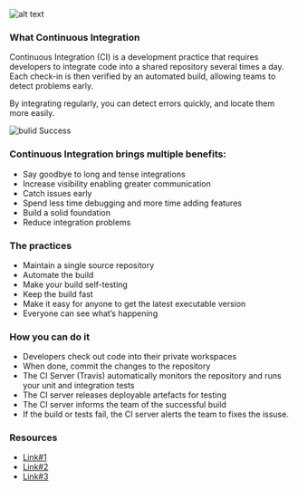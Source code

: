 ![alt text](https://api.travis-ci.org/FACG2/world-weather-week5.svg?branch=master "Logo Title Text 1")

### What Continuous Integration
Continuous Integration (CI) is a development practice that requires developers to integrate code into a shared repository several times a day. Each check-in is then verified by an automated build, allowing teams to detect problems early.

By integrating regularly, you can detect errors quickly, and locate them more easily.

![bulid Success](https://www.visualstudio.com/wp-content/uploads/2016/10/ContinuousIntegration_600x300.png)

### Continuous Integration brings multiple benefits:

* Say goodbye to long and tense integrations
* Increase visibility enabling greater communication
* Catch issues early
* Spend less time debugging and more time adding features
* Build a solid foundation
* Reduce integration problems

### The practices

* Maintain a single source repository
* Automate the build
* Make your build self-testing
* Keep the build fast
* Make it easy for anyone to get the latest executable version
* Everyone can see what’s happening

### How you can do it

* Developers check out code into their private workspaces
* When done, commit the changes to the repository
* The CI Server (Travis) automatically monitors the repository and runs your unit and integration tests
* The CI server releases deployable artefacts for testing
* The CI server informs the team of the successful build
* If the build or tests fail, the CI server alerts the team to fixes the issuse.

### Resources

 * [Link#1](https://www.thoughtworks.com/continuous-integration)
 * [Link#2](https://www.visualstudio.com/learn/what-is-continuous-integration/)
 * [Link#3](https://travis-ci.org/)
